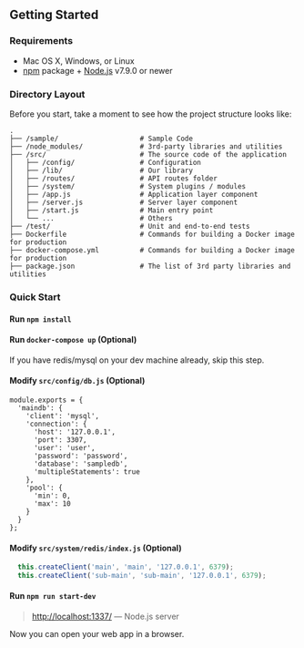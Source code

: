 ## Getting Started

### Requirements

* Mac OS X, Windows, or Linux
* [npm](https://www.npmjs.com/) package + [Node.js](https://nodejs.org/) v7.9.0 or
  newer

### Directory Layout

Before you start, take a moment to see how the project structure looks like:

```
.
├── /sample/                    # Sample Code
├── /node_modules/              # 3rd-party libraries and utilities
├── /src/                       # The source code of the application
│   ├── /config/                # Configuration
│   ├── /lib/                   # Our library
│   ├── /routes/                # API routes folder
│   ├── /system/                # System plugins / modules
│   ├── /app.js                 # Application layer component
│   ├── /server.js              # Server layer component
│   ├── /start.js               # Main entry point
│   └── ...                     # Others
├── /test/                      # Unit and end-to-end tests
├── Dockerfile                  # Commands for building a Docker image for production
├── docker-compose.yml          # Commands for building a Docker image for production
├── package.json                # The list of 3rd party libraries and utilities
```

### Quick Start

#### Run `npm install`

#### Run `docker-compose up` (Optional)

If you have redis/mysql on your dev machine already, skip this step.

#### Modify `src/config/db.js` (Optional)

```
module.exports = {
  'maindb': {
    'client': 'mysql',
    'connection': {
      'host': '127.0.0.1',
      'port': 3307,
      'user': 'user',
      'password': 'password',
      'database': 'sampledb',
      'multipleStatements': true
    },
    'pool': {
      'min': 0,
      'max': 10
    }
  }
};
```

#### Modify `src/system/redis/index.js` (Optional)

```node.js
  this.createClient('main', 'main', '127.0.0.1', 6379);
  this.createClient('sub-main', 'sub-main', '127.0.0.1', 6379);
```

#### Run `npm run start-dev`

> [http://localhost:1337/](http://localhost:1337/) — Node.js server

Now you can open your web app in a browser.
